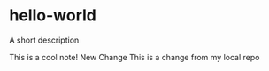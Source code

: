 # hello-world
A short description

This is a cool note!
New Change
This is a change from my local repo

